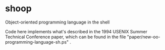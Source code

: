 # shoop
Object-oriented programming language in the shell

Code here implements what's described in the 1994 USENIX Summer Technical Conference paper,
which can be found in the file "paper/new-oo-programming-language-sh.ps" .
